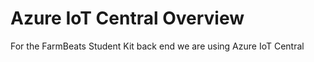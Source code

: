 # Azure IoT Central Overview

For the FarmBeats Student Kit back end we are using Azure IoT Central
